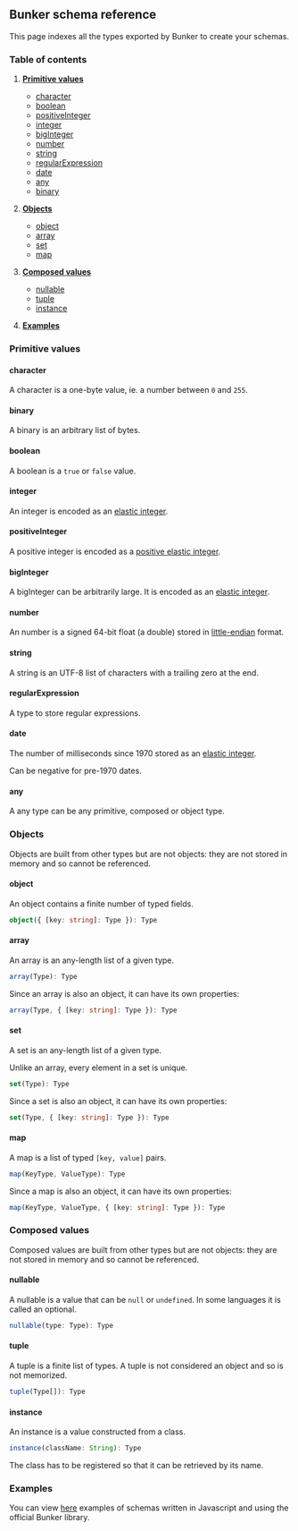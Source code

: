 ## Bunker schema reference

This page indexes all the types exported by Bunker to create your schemas.

### Table of contents
1. [**Primitive values**](#primitive-values)
   - [character](#character)
   - [boolean](#boolean)
   - [positiveInteger](#positiveinteger)
   - [integer](#integer)
   - [bigInteger](#biginteger)
   - [number](#number)
   - [string](#string)
   - [regularExpression](#regularexpression)
   - [date](#date)
   - [any](#any)
   - [binary](#binary)

2. [**Objects**](#objects)
   - [object](#object)
   - [array](#array)
   - [set](#set)
   - [map](#map)

3. [**Composed values**](#composed-values)
   - [nullable](#nullable)
   - [tuple](#tuple)
   - [instance](#instance)

4. [**Examples**](#examples)

### <a name="primitive-values"></a> Primitive values

#### character
A character is a one-byte value, ie. a number between `0` and `255`.

#### binary
A binary is an arbitrary list of bytes.

#### boolean
A boolean is a `true` or `false` value.

#### integer
An integer is encoded as an [elastic integer](https://github.com/digital-loukoum/bunker/tree/main/documentation/specifications.md#elastic-integers).

#### positiveInteger
A positive integer is encoded as a [positive elastic integer](https://github.com/digital-loukoum/bunker/tree/main/documentation/specifications.md#elastic-integers).

#### bigInteger
A bigInteger can be arbitrarily large. It is encoded as an [elastic integer](https://github.com/digital-loukoum/bunker/tree/main/documentation/specifications.md#elastic-integers).

#### number
An number is a signed 64-bit float (a double) stored in [little-endian](https://en.wikipedia.org/wiki/Endianness) format.

#### string
A string is an UTF-8 list of characters with a trailing zero at the end.

#### regularExpression
A type to store regular expressions.

#### date

The number of milliseconds since 1970 stored as an [elastic integer](https://github.com/digital-loukoum/bunker/tree/main/documentation/specifications.md#elastic-integers).

Can be negative for pre-1970 dates.

#### any
A any type can be any primitive, composed or object type.


### Objects

Objects are built from other types but are not objects: they are not stored in memory and so cannot be referenced.


#### object
An object contains a finite number of typed fields.
```ts
object({ [key: string]: Type }): Type
```

#### array
An array is an any-length list of a given type.

```ts
array(Type): Type
```

Since an array is also an object, it can have its own properties:
```ts
array(Type, { [key: string]: Type }): Type
```


#### set
A set is an any-length list of a given type.

Unlike an array, every element in a set is unique.

```ts
set(Type): Type
```

Since a set is also an object, it can have its own properties:
```ts
set(Type, { [key: string]: Type }): Type
```

#### map
A map is a list of typed `[key, value]` pairs.

```ts
map(KeyType, ValueType): Type
```

Since a map is also an object, it can have its own properties:
```ts
map(KeyType, ValueType, { [key: string]: Type }): Type
```

### <a name="composed-values"></a> Composed values

Composed values are built from other types but are not objects: they are not stored in memory and so cannot be referenced.

#### nullable
A nullable is a value that can be `null` or `undefined`. In some languages it is called an optional.
```ts
nullable(type: Type): Type
```

#### tuple
A tuple is a finite list of types. A tuple is not considered an object and so is not memorized.
```ts
tuple(Type[]): Type
```

#### instance
An instance is a value constructed from a class.

```ts
instance(className: String): Type
```

The class has to be registered so that it can be retrieved by its name.


### Examples

You can view [here](https://github.com/digital-loukoum/bunker/tree/main/documentation/specifications.md) examples of schemas written in Javascript and using the official Bunker library.
